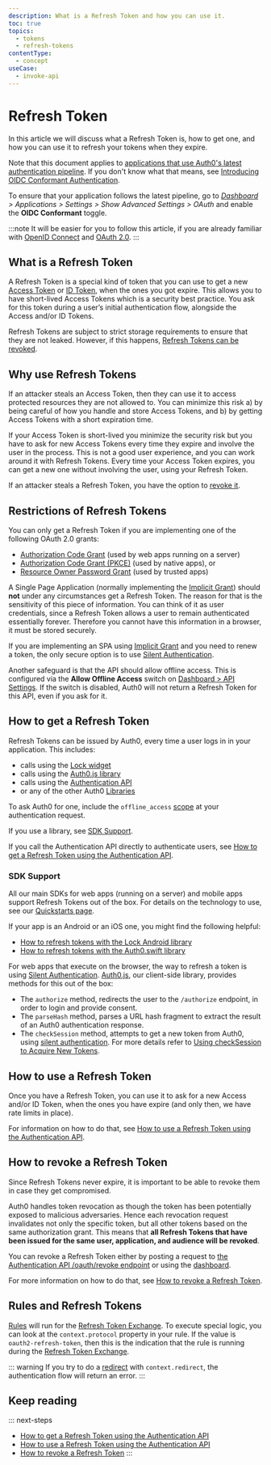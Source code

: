 ```yaml
---
description: What is a Refresh Token and how you can use it.
toc: true
topics:
  - tokens
  - refresh-tokens
contentType:
  - concept
useCase:
  - invoke-api
---
```


# Refresh Token

In this article we will discuss what a Refresh Token is, how to get one, and how you can use it to refresh your tokens when they expire.

Note that this document applies to [applications that use Auth0's latest authentication pipeline](/api-auth/tutorials/adoption/oidc-conformant). If you don't know what that means, see [Introducing OIDC Conformant Authentication](/api-auth/intro).

To ensure that your application follows the latest pipeline, go to *[Dashboard](${manage_url}) > Applications > Settings > Show Advanced Settings > OAuth* and enable the **OIDC Conformant** toggle.

:::note
It will be easier for you to follow this article, if you are already familiar with [OpenID Connect](/protocols/oidc) and [OAuth 2.0](/protocols/oauth2).
:::

## What is a Refresh Token

A Refresh Token is a special kind of token that you can use to get a new [Access Token](/tokens/overview-access-tokens) or [ID Token](/tokens/id-token), when the ones you got expire. This allows you to have short-lived Access Tokens which is a security best practice. You ask for this token during a user’s initial authentication flow, alongside the Access and/or ID Tokens.

Refresh Tokens are subject to strict storage requirements to ensure that they are not leaked. However, if this happens, [Refresh Tokens can be revoked](#how-to-revoke-a-refresh-token).

## Why use Refresh Tokens

If an attacker steals an Access Token, then they can use it to access protected resources they are not allowed to. You can minimize this risk a) by being careful of how you handle and store Access Tokens, and b) by getting Access Tokens with a short expiration time. 

If your Access Token is short-lived you minimize the security risk but you have to ask for new Access Tokens every time they expire and involve the user in the process. This is not a good user experience, and you can work around it with Refresh Tokens. Every time your Access Token expires, you can get a new one without involving the user, using your Refresh Token.

If an attacker steals a Refresh Token, you have the option to [revoke it](#how-to-revoke-a-refresh-token).

## Restrictions of Refresh Tokens

You can only get a Refresh Token if you are implementing one of the following OAuth 2.0 grants:
- [Authorization Code Grant](/api-auth/grant/authorization-code) (used by web apps running on a server)
- [Authorization Code Grant (PKCE)](/api-auth/grant/authorization-code-pkce) (used by native apps), or 
- [Resource Owner Password Grant](/api-auth/grant/password) (used by trusted apps)

A Single Page Application (normally implementing the [Implicit Grant](/api-auth/grant/implicit)) should **not** under any circumstances get a Refresh Token. The reason for that is the sensitivity of this piece of information. You can think of it as user credentials, since a Refresh Token allows a user to remain authenticated essentially forever. Therefore you cannot have this information in a browser, it must be stored securely.

If you are implementing an SPA using [Implicit Grant](/api-auth/grant/implicit) and you need to renew a token, the only secure option is to use [Silent Authentication](/api-auth/tutorials/silent-authentication).

Another safeguard is that the API should allow offline access. This is configured via the **Allow Offline Access** switch on [Dashboard > API Settings](${manage_url}/#/apis). If the switch is disabled, Auth0 will not return a Refresh Token for this API, even if you ask for it.

## How to get a Refresh Token

Refresh Tokens can be issued by Auth0, every time a user logs in in your application. This includes:
- calls using the [Lock widget](/libraries/lock)
- calls using the [Auth0.js library](/libraries/auth0js)
- calls using the [Authentication API](/api/authentication)
- or any of the other Auth0 [Libraries](/libraries)

To ask Auth0 for one, include the `offline_access` [scope](/scopes) at your authentication request.

If you use a library, see [SDK Support](#sdk-support). 

If you call the Authentication API directly to authenticate users, see [How to get a Refresh Token using the Authentication API](/tokens/refresh-token/get-refresh-token-using-api).

### SDK Support

All our main SDKs for web apps (running on a server) and mobile apps support Refresh Tokens out of the box. For details on the technology to use, see our [Quickstarts page](/quickstarts). 

If your app is an Android or an iOS one, you might find the following helpful:
- [How to refresh tokens with the Lock Android library](/libraries/lock-android/refresh-jwt-tokens)
- [How to refresh tokens with the Auth0.swift library](/libraries/auth0-swift/save-and-refresh-jwt-tokens)

For web apps that execute on the browser, the way to refresh a token is using [Silent Authentication](/api-auth/tutorials/silent-authentication). [Auth0.js](/libraries/auth0js), our client-side library, provides methods for this out of the box:
- The `authorize` method, redirects the user to the `/authorize` endpoint, in order to login and provide consent.
- The `parseHash` method, parses a URL hash fragment to extract the result of an Auth0 authentication response.
- The `checkSession` method, attempts to get a new token from Auth0, using [silent authentication](/api-auth/tutorials/silent-authentication). For more details refer to [Using checkSession to Acquire New Tokens](/libraries/auth0js#using-checksession-to-acquire-new-tokens).

## How to use a Refresh Token

Once you have a Refresh Token, you can use it to ask for a new Access and/or ID Token, when the ones you have expire (and only then, we have rate limits in place).

For information on how to do that, see [How to use a Refresh Token using the Authentication API](/tokens/refresh-token/use-refresh-token-using-api).

## How to revoke a Refresh Token

Since Refresh Tokens never expire, it is important to be able to revoke them in case they get compromised.

Auth0 handles token revocation as though the token has been potentially exposed to malicious adversaries. Hence each revocation request invalidates not only the specific token, but all other tokens based on the same authorization grant. This means that **all Refresh Tokens that have been issued for the same user, application, and audience will be revoked**.

You can revoke a Refresh Token either by posting a request to [the Authentication API /oauth/revoke endpoint](/api/authentication#revoke-refresh-token) or using the [dashboard](${manage_url}).

For more information on how to do that, see [How to revoke a Refresh Token](/tokens/refresh-token/revoke-refresh-token).

## Rules and Refresh Tokens

[Rules](/rules) will run for the [Refresh Token Exchange](#use-a-refresh-token). To execute special logic, you can look at the `context.protocol` property in your rule. If the value is `oauth2-refresh-token`, then this is the indication that the rule is running during the [Refresh Token Exchange](#use-a-refresh-token).

::: warning
If you try to do a <a href="/rules/redirect">redirect</a> with <code>context.redirect</code>, the authentication flow will return an error.
:::

## Keep reading

::: next-steps
* [How to get a Refresh Token using the Authentication API](/tokens/refresh-token/get-refresh-token-using-api)
* [How to use a Refresh Token using the Authentication API](/tokens/refresh-token/use-refresh-token-using-api)
* [How to revoke a Refresh Token](/tokens/refresh-token/revoke-refresh-token)
:::
